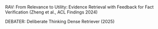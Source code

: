 RAV: From Relevance to Utility: Evidence Retrieval with Feedback for Fact Verification (Zheng et al., ACL Findings 2024)

DEBATER: Deliberate Thinking Dense Retriever (2025)